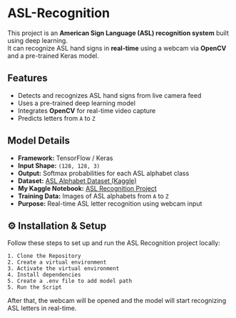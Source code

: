 # ASL-Recognition

This project is an **American Sign Language (ASL) recognition system** built using deep learning.  
It can recognize ASL hand signs in **real-time** using a webcam via **OpenCV** and a pre-trained Keras model.

## Features
- Detects and recognizes ASL hand signs from live camera feed
- Uses a pre-trained deep learning model 
- Integrates **OpenCV** for real-time video capture
- Predicts letters from `A` to `Z` 
  
## Model Details
- **Framework:** TensorFlow / Keras  
- **Input Shape:** `(128, 128, 3)`  
- **Output:** Softmax probabilities for each ASL alphabet class  
- **Dataset:** [ASL Alphabet Dataset (Kaggle)](https://www.kaggle.com/datasets/grassknoted/asl-alphabet)  
- **My Kaggle Notebook:** [ASL Recognition Project](https://www.kaggle.com/code/notsu66/asl-recognition-project/notebook)  
- **Training Data:** Images of ASL alphabets from `A` to `Z`  
- **Purpose:** Real-time ASL letter recognition using webcam input  

## ⚙️ Installation & Setup

Follow these steps to set up and run the ASL Recognition project locally:

	1. Clone the Repository
	2. Create a virtual environment
	3. Activate the virtual environment
	4. Install dependencies
	5. Create a .env file to add model path
	5. Run the Script
After that, the webcam will be opened and the model will start recognizing ASL letters in real-time.
